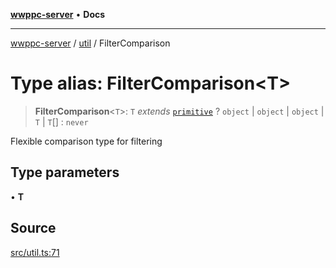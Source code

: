[**wwppc-server**](../../README.md) • **Docs**

***

[wwppc-server](../../modules.md) / [util](../README.md) / FilterComparison

# Type alias: FilterComparison\<T\>

> **FilterComparison**\<`T`\>: `T` *extends* [`primitive`](primitive.md) ? `object` \| `object` \| `object` \| `T` \| `T`[] : `never`

Flexible comparison type for filtering

## Type parameters

• **T**

## Source

[src/util.ts:71](https://github.com/WWPPC/WWPPC-server/blob/5af5647ee3617fa27e87b8a991f7e99d942ffb71/src/util.ts#L71)
